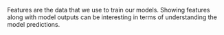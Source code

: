 
Features are the data that we use to train our models. Showing features along
with model outputs can be interesting in terms of understanding the model
predictions.
